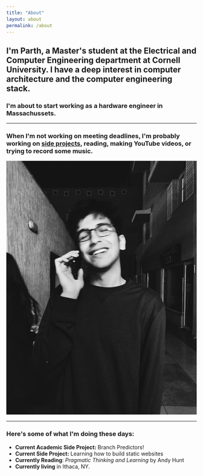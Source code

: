 ```yaml
---
title: "About"
layout: about
permalink: /about
---
```


## I'm Parth, a Master's student at the Electrical and Computer Engineering department at Cornell University. I have a deep interest in computer architecture and the computer engineering stack.

### I'm about to start working as a hardware engineer in Massachussets. 
------------------

### When I'm not working on meeting deadlines, I'm probably working on [side projects](/projects), reading, making YouTube videos, or trying to record some music. 

![image](/assets/images/me.jpg)

---------------------
### Here's some of what I'm doing these days:
- **Current Academic Side Project:** Branch Predictors!
- **Current Side Project:** Learning how to build static websites 
- **Currently Reading**: _Pragmatic Thinking and Learning_ by Andy Hunt
- **Currently living** in Ithaca, NY. 